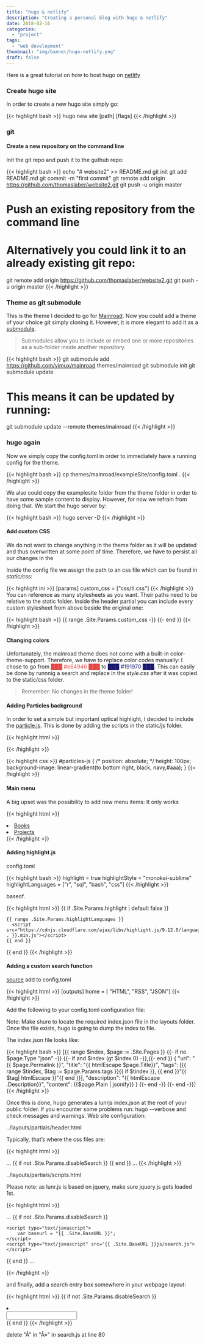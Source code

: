 ```yaml
---
title: "hugo & netlify"
description: "Creating a personal blog with hugo & netlify"
date: 2018-02-16
categories:
  - "project"
tags: 
  - "web development"
thumbnail: "img/banner/hugo-netlify.png"
draft: false
---
```


Here is a great tutorial on how to host hugo on [netlify](https://gohugo.io/hosting-and-deployment/hosting-on-netlify/)

### Create hugo site

In order to create a new hugo site simply go: 

{{< highlight bash >}}
hugo new site [path] [flags]
{{< /highlight >}}


### git

#### Create a new repository on the command line

Init the git repo and push it to the guthub repo: 

{{< highlight bash >}}
echo "# website2" >> README.md
git init
git add README.md
git commit -m "first commit"
git remote add origin https://github.com/thomaslaber/website2.git
git push -u origin master

# Push an existing repository from the command line
# Alternatively you could link it to an already existing git repo: 

git remote add origin https://github.com/thomaslaber/website2.git
git push -u origin master
{{< /highlight >}}

### Theme as git submodule

This is the theme I decided to go for <a href="https://themes.gohugo.io/mainroad/" taget="_blank">Mainroad</a>.
Now you could add a theme of your choice git simply cloning it. However, it is more elegant to add it as a [submodule](https://blog.github.com/2016-02-01-working-with-submodules/). 

> Submodules allow you to include or embed one or more repositories as a sub-folder inside another repository.

{{< highlight bash >}}
git submodule add https://github.com/vimux/mainroad themes/mainroad
git submodule init
git submodule update

# This means it can be updated by running:

git submodule update --remote themes/mainroad
{{< /highlight >}}

### hugo again

Now we simply copy the config.toml in order to immediately have a running config for the theme. 

{{< highlight bash >}}
cp themes/mainroad/exampleSite/config.toml .
{{< /highlight >}}

We also could copy the examplesite folder from the theme folder in order to have some sample content to display. However, for now we refrain from doing that. 
We start the hugo server by: 

{{< highlight bash >}}
hugo server -D
{{< /highlight >}}

#### Add custom CSS

We do not want to change anything in the theme folder as it will be updated and thus overwritten at some point of time. Therefore, we have to persist all our changes in the 

Inside the config file we assign the path to an css file which can be found in *static/css*:

{{< highlight ini >}}
[params]
    custom_css = ["css/tl.css"]
{{< /highlight >}}
You can reference as many stylesheets as you want. Their paths need to be relative to the static folder.
Inside the header partial you can include every custom stylesheet from above beside the original one:

{{< highlight bash >}}
{{ range .Site.Params.custom_css -}}
    <link rel="stylesheet" href="{{ . | absURL }}">
{{- end }}
{{< /highlight >}}

#### Changing colors

Unfortunately, the mainroad theme does not come with a built-in color-theme-support. Therefore, we have to replace color codes manually: 
I chose to go from <span style="color: #e64946">&block;&block;&block; #e64946 &block;&block;&block;</span> to <span style="color: #191970">&block;&block;&block; #191970 &block;&block;&block;</span>. This can easily be done by runnnig a search and replace in the *style.css* after it was copied to the static/css folder. 

> Remember: No changes in the theme folder!

#### Adding Particles background

In order to set a simple but important optical highlight, I decided to include the [particle.js](https://vincentgarreau.com/particles.js/).
This is done by adding the scripts in the static/js folder. 

{{< highlight html >}}
<div id="particles-js">	</div>
<script src="https://cdn.jsdelivr.net/particles.js/2.0.0/particles.min.js"></script>
<script src="{{ .Site.BaseURL }}js/particles.js"></script> 
{{< /highlight >}}

{{< highlight css >}}
#particles-js {
	/* position: absolute; */
	height: 100px;
	background-image: linear-gradient(to bottom right, black, navy,#aaa);
  }
{{< /highlight >}}

#### Main menu

A big upset was the possibility to add new menu items: It only works 

{{< highlight html >}}
<li class="menu__item">
  <a class="menu__link" href="/categories/book/">Books</a>
</li>
<li class="menu__item">
  <a class="menu__link" href="/categories/project/">Projects</a>
</li>
{{< /highlight >}}

#### Adding highlight.js

config.toml

{{< highlight bash >}}
highlight = true
highlightStyle = "monokai-sublime"
highlightLanguages = ["r", "sql", "bash", "css"]
{{< /highlight >}}

baseof.

{{< highlight html >}}
{{ if .Site.Params.highlight | default false }}
  <script src="https://cdnjs.cloudflare.com/ajax/libs/highlight.js/9.12.0/highlight.min.js"></script>
    {{ range .Site.Params.highlightLanguages }} 
      <script src="https://cdnjs.cloudflare.com/ajax/libs/highlight.js/9.12.0/languages/{{ . }}.min.js"></script> 
    {{ end }}
  <script>hljs.initHighlightingOnLoad();</script>
{{ end }}
{{< /highlight >}}

#### Adding a custom search function


[source](http://www.johann-oberdorfer.eu/blog/2017/11/11/17-11-01_add_site_search_to_hugo_static_site_generator/)
add to config.toml

{{< highlight html >}}
[outputs]
  home = [ "HTML", "RSS", "JSON"]
{{< /highlight >}}

Add the following to your config.toml configuration file:

Note: Make shure to locate the required index.json file in the layouts folder. Once the file exists, hugo is going to dump the index to file.

The index.json file looks like:

{{< highlight bash >}}
[{{ range $index, $page := .Site.Pages }}
{{- if ne $page.Type "json" -}}
{{- if and $index (gt $index 0) -}},{{- end }}
{
    "uri": "{{ $page.Permalink }}",
    "title": "{{ htmlEscape $page.Title}}",
    "tags": [{{ range $tindex, $tag := $page.Params.tags }}{{ if $tindex }}, {{ end }}"{{ $tag| htmlEscape }}"{{ end }}],
    "description": "{{ htmlEscape .Description}}",
    "content": {{$page.Plain | jsonify}}
}
{{- end -}}
{{- end -}}]
{{< /highlight >}}

Once this is done, hugo generates a lunrjs index.json at the root of your public folder. If you encounter some problems run: hugo --verbose and check messages and warnings.
Web site configuration:

../layouts/partials/header.html

Typically, that’s where the css files are:

{{< highlight html >}}
<head>
...
{{ if not .Site.Params.disableSearch }}
    <link href="{{ .Site.BaseURL }}css/auto-complete.css" rel="stylesheet">
{{ end }}
...
</head>
{{< /highlight >}}

../layouts/partials/scripts.html

Please note: as lunr.js is based on jquery, make sure jquery.js gets loaded 1st.

{{< highlight html >}}
<body>
...
<!-- custom search -->
{{ if not .Site.Params.disableSearch }}
    <script type="text/javascript" src="{{ .Site.BaseURL }}js/lunr.min.js"></script>
    <script type="text/javascript" src="{{ .Site.BaseURL }}js/auto-complete.js"></script>
            
    <script type="text/javascript">
        var baseurl = "{{ .Site.BaseURL }}";
    </script>
    <script type="text/javascript" src="{{ .Site.BaseURL }}js/search.js"></script>
{{ end }}
...
  </body>
{{< /highlight >}}

and finally, add a search entry box somewhere in your webpage layout:

{{< highlight html >}}
{{ if not .Site.Params.disableSearch }}
    <li class="dropdown">
    <a>
        <i class="fa fa-search"></i>
        <div class="searchbox pull-right">
        <input data-search-input id="search-by" type="text">
        </div>
    </a>
    </li>
{{ end }}
{{< /highlight >}}

delete "Â" in "Â»" in search.js at line 80 

